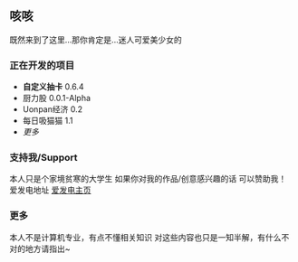 ## 咳咳

既然来到了这里...那你肯定是...迷人可爱美少女的

### 正在开发的项目

- **自定义抽卡** 0.6.4
- 厨力股 0.0.1-Alpha
- Uonpan经济 0.2
- 每日吸猫猫 1.1
- _更多_


### 支持我/Support

本人只是个家境贫寒的大学生
如果你对我的作品/创意感兴趣的话
可以赞助我！
爱发电地址 [爱发电主页](https://afdian.net/@heerkaisair )

### 更多

本人不是计算机专业，有点不懂相关知识
对这些内容也只是一知半解，有什么不对的地方请指出~
